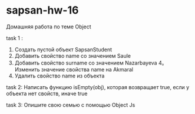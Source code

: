 # sapsan-hw-16

Домашняя работа по теме Object

task 1 : 
1. Создать пустой объект SapsanStudent
2. Добавить свойство name cо значением Saule
3. Добавить свойство surname cо значением Nazarbayeva
4。Изменить значение свойства name на Akmaral
5. Удалить свойство name из объекта


task 2: 
Написать функцию isEmpty(obj), которая возвращает true, если у объекта нет свойств, иначе true

task 3:
Опишите свою семью с помощью Object Js
